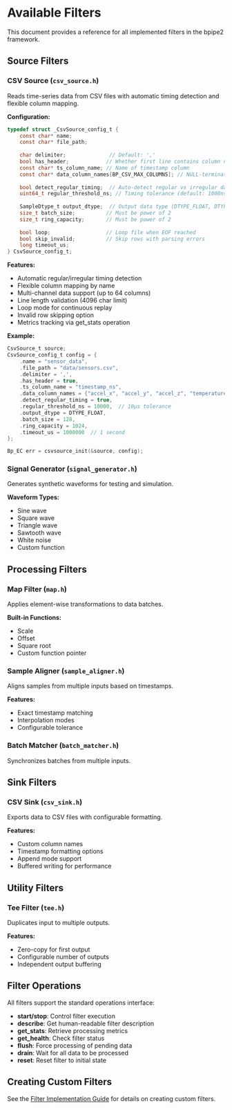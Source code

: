 # Available Filters

This document provides a reference for all implemented filters in the bpipe2 framework.

## Source Filters

### CSV Source (`csv_source.h`)

Reads time-series data from CSV files with automatic timing detection and flexible column mapping.

**Configuration:**
```c
typedef struct _CsvSource_config_t {
    const char* name;
    const char* file_path;
    
    char delimiter;              // Default: ','
    bool has_header;            // Whether first line contains column names
    const char* ts_column_name; // Name of timestamp column
    const char* data_column_names[BP_CSV_MAX_COLUMNS]; // NULL-terminated array
    
    bool detect_regular_timing;  // Auto-detect regular vs irregular data
    uint64_t regular_threshold_ns; // Timing tolerance (default: 1000ns)
    
    SampleDtype_t output_dtype;  // Output data type (DTYPE_FLOAT, DTYPE_I32, DTYPE_U32)
    size_t batch_size;          // Must be power of 2
    size_t ring_capacity;       // Must be power of 2
    
    bool loop;                  // Loop file when EOF reached
    bool skip_invalid;          // Skip rows with parsing errors
    long timeout_us;
} CsvSource_config_t;
```

**Features:**
- Automatic regular/irregular timing detection
- Flexible column mapping by name
- Multi-channel data support (up to 64 columns)
- Line length validation (4096 char limit)
- Loop mode for continuous replay
- Invalid row skipping option
- Metrics tracking via get_stats operation

**Example:**
```c
CsvSource_t source;
CsvSource_config_t config = {
    .name = "sensor_data",
    .file_path = "data/sensors.csv",
    .delimiter = ',',
    .has_header = true,
    .ts_column_name = "timestamp_ns",
    .data_column_names = {"accel_x", "accel_y", "accel_z", "temperature", NULL},
    .detect_regular_timing = true,
    .regular_threshold_ns = 10000,  // 10μs tolerance
    .output_dtype = DTYPE_FLOAT,
    .batch_size = 128,
    .ring_capacity = 1024,
    .timeout_us = 1000000  // 1 second
};

Bp_EC err = csvsource_init(&source, config);
```

### Signal Generator (`signal_generator.h`)

Generates synthetic waveforms for testing and simulation.

**Waveform Types:**
- Sine wave
- Square wave
- Triangle wave
- Sawtooth wave
- White noise
- Custom function

## Processing Filters

### Map Filter (`map.h`)

Applies element-wise transformations to data batches.

**Built-in Functions:**
- Scale
- Offset
- Square root
- Custom function pointer

### Sample Aligner (`sample_aligner.h`)

Aligns samples from multiple inputs based on timestamps.

**Features:**
- Exact timestamp matching
- Interpolation modes
- Configurable tolerance

### Batch Matcher (`batch_matcher.h`)

Synchronizes batches from multiple inputs.

## Sink Filters

### CSV Sink (`csv_sink.h`)

Exports data to CSV files with configurable formatting.

**Features:**
- Custom column names
- Timestamp formatting options
- Append mode support
- Buffered writing for performance

## Utility Filters

### Tee Filter (`tee.h`)

Duplicates input to multiple outputs.

**Features:**
- Zero-copy for first output
- Configurable number of outputs
- Independent output buffering

## Filter Operations

All filters support the standard operations interface:

- **start/stop**: Control filter execution
- **describe**: Get human-readable filter description
- **get_stats**: Retrieve processing metrics
- **get_health**: Check filter status
- **flush**: Force processing of pending data
- **drain**: Wait for all data to be processed
- **reset**: Reset filter to initial state

## Creating Custom Filters

See the [Filter Implementation Guide](filter_implementation_guide.md) for details on creating custom filters.